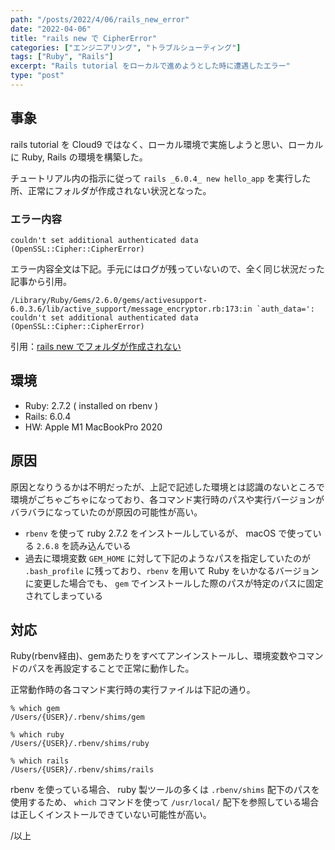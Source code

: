 ```yaml
---
path: "/posts/2022/4/06/rails_new_error"
date: "2022-04-06"
title: "rails new で CipherError" 
categories: ["エンジニアリング", "トラブルシューティング"]
tags: ["Ruby", "Rails"]
excerpt: "Rails tutorial をローカルで進めようとした時に遭遇したエラー"
type: "post"
---
```


## 事象

rails tutorial を Cloud9 ではなく、ローカル環境で実施しようと思い、ローカルに Ruby, Rails の環境を構築した。

チュートリアル内の指示に従って `rails _6.0.4_ new hello_app` を実行した所、正常にフォルダが作成されない状況となった。


### エラー内容
```
couldn't set additional authenticated data (OpenSSL::Cipher::CipherError)
```

エラー内容全文は下記。手元にはログが残っていないので、全く同じ状況だった記事から引用。
```
/Library/Ruby/Gems/2.6.0/gems/activesupport-6.0.3.6/lib/active_support/message_encryptor.rb:173:in `auth_data=': couldn't set additional authenticated data (OpenSSL::Cipher::CipherError)
```
引用：[rails new でフォルダが作成されない](https://teratail.com/questions/373854)

## 環境

- Ruby: 2.7.2 ( installed on rbenv )
- Rails: 6.0.4
- HW: Apple M1 MacBookPro 2020

## 原因

原因となりうるかは不明だったが、上記で記述した環境とは認識のないところで環境がごちゃごちゃになっており、各コマンド実行時のパスや実行バージョンがバラバラになっていたのが原因の可能性が高い。

- `rbenv` を使って ruby 2.7.2 をインストールしているが、 macOS で使っている `2.6.8` を読み込んでいる
- 過去に環境変数 `GEM_HOME` に対して下記のようなパスを指定していたのが `.bash_profile` に残っており、`rbenv` を用いて Ruby をいかなるバージョンに変更した場合でも、 `gem` でインストールした際のパスが特定のパスに固定されてしまっている


## 対応

Ruby(rbenv経由)、gemあたりをすべてアンインストールし、環境変数やコマンドのパスを再設定することで正常に動作した。

正常動作時の各コマンド実行時の実行ファイルは下記の通り。

```bash:title=bash
% which gem
/Users/{USER}/.rbenv/shims/gem

% which ruby
/Users/{USER}/.rbenv/shims/ruby

% which rails
/Users/{USER}/.rbenv/shims/rails
```

rbenv を使っている場合、 ruby 製ツールの多くは `.rbenv/shims` 配下のパスを使用するため、 `which` コマンドを使って `/usr/local/` 配下を参照している場合は正しくインストールできていない可能性が高い。

/以上